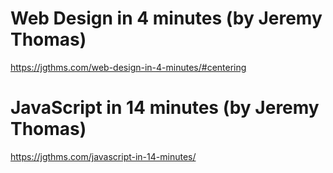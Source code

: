 # Web Design in 4 minutes (by Jeremy Thomas)
https://jgthms.com/web-design-in-4-minutes/#centering

# JavaScript in 14 minutes (by Jeremy Thomas)
https://jgthms.com/javascript-in-14-minutes/